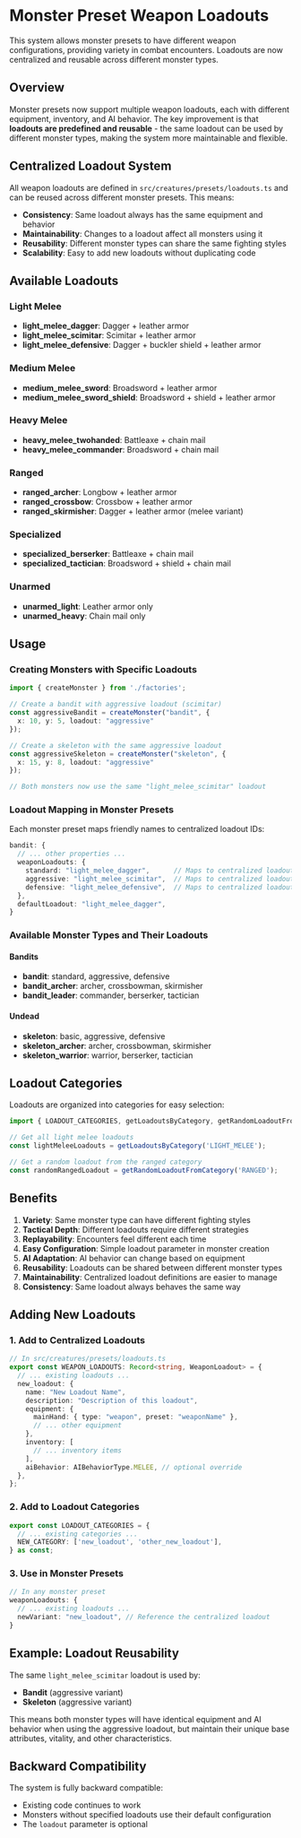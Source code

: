 # Monster Preset Weapon Loadouts

This system allows monster presets to have different weapon configurations, providing variety in combat encounters. Loadouts are now centralized and reusable across different monster types.

## Overview

Monster presets now support multiple weapon loadouts, each with different equipment, inventory, and AI behavior. The key improvement is that **loadouts are predefined and reusable** - the same loadout can be used by different monster types, making the system more maintainable and flexible.

## Centralized Loadout System

All weapon loadouts are defined in `src/creatures/presets/loadouts.ts` and can be reused across different monster presets. This means:

- **Consistency**: Same loadout always has the same equipment and behavior
- **Maintainability**: Changes to a loadout affect all monsters using it
- **Reusability**: Different monster types can share the same fighting styles
- **Scalability**: Easy to add new loadouts without duplicating code

## Available Loadouts

### Light Melee
- **light_melee_dagger**: Dagger + leather armor
- **light_melee_scimitar**: Scimitar + leather armor  
- **light_melee_defensive**: Dagger + buckler shield + leather armor

### Medium Melee
- **medium_melee_sword**: Broadsword + leather armor
- **medium_melee_sword_shield**: Broadsword + shield + leather armor

### Heavy Melee
- **heavy_melee_twohanded**: Battleaxe + chain mail
- **heavy_melee_commander**: Broadsword + chain mail

### Ranged
- **ranged_archer**: Longbow + leather armor
- **ranged_crossbow**: Crossbow + leather armor
- **ranged_skirmisher**: Dagger + leather armor (melee variant)

### Specialized
- **specialized_berserker**: Battleaxe + chain mail
- **specialized_tactician**: Broadsword + shield + chain mail

### Unarmed
- **unarmed_light**: Leather armor only
- **unarmed_heavy**: Chain mail only

## Usage

### Creating Monsters with Specific Loadouts

```typescript
import { createMonster } from './factories';

// Create a bandit with aggressive loadout (scimitar)
const aggressiveBandit = createMonster("bandit", { 
  x: 10, y: 5, loadout: "aggressive" 
});

// Create a skeleton with the same aggressive loadout
const aggressiveSkeleton = createMonster("skeleton", { 
  x: 15, y: 8, loadout: "aggressive" 
});

// Both monsters now use the same "light_melee_scimitar" loadout
```

### Loadout Mapping in Monster Presets

Each monster preset maps friendly names to centralized loadout IDs:

```typescript
bandit: {
  // ... other properties ...
  weaponLoadouts: {
    standard: "light_melee_dagger",      // Maps to centralized loadout
    aggressive: "light_melee_scimitar",  // Maps to centralized loadout
    defensive: "light_melee_defensive",  // Maps to centralized loadout
  },
  defaultLoadout: "light_melee_dagger",
}
```

### Available Monster Types and Their Loadouts

#### Bandits
- **bandit**: standard, aggressive, defensive
- **bandit_archer**: archer, crossbowman, skirmisher  
- **bandit_leader**: commander, berserker, tactician

#### Undead
- **skeleton**: basic, aggressive, defensive
- **skeleton_archer**: archer, crossbowman, skirmisher
- **skeleton_warrior**: warrior, berserker, tactician

## Loadout Categories

Loadouts are organized into categories for easy selection:

```typescript
import { LOADOUT_CATEGORIES, getLoadoutsByCategory, getRandomLoadoutFromCategory } from './loadouts';

// Get all light melee loadouts
const lightMeleeLoadouts = getLoadoutsByCategory('LIGHT_MELEE');

// Get a random loadout from the ranged category
const randomRangedLoadout = getRandomLoadoutFromCategory('RANGED');
```

## Benefits

1. **Variety**: Same monster type can have different fighting styles
2. **Tactical Depth**: Different loadouts require different strategies
3. **Replayability**: Encounters feel different each time
4. **Easy Configuration**: Simple loadout parameter in monster creation
5. **AI Adaptation**: AI behavior can change based on equipment
6. **Reusability**: Loadouts can be shared between different monster types
7. **Maintainability**: Centralized loadout definitions are easier to manage
8. **Consistency**: Same loadout always behaves the same way

## Adding New Loadouts

### 1. Add to Centralized Loadouts

```typescript
// In src/creatures/presets/loadouts.ts
export const WEAPON_LOADOUTS: Record<string, WeaponLoadout> = {
  // ... existing loadouts ...
  new_loadout: {
    name: "New Loadout Name",
    description: "Description of this loadout",
    equipment: {
      mainHand: { type: "weapon", preset: "weaponName" },
      // ... other equipment
    },
    inventory: [
      // ... inventory items
    ],
    aiBehavior: AIBehaviorType.MELEE, // optional override
  },
};
```

### 2. Add to Loadout Categories

```typescript
export const LOADOUT_CATEGORIES = {
  // ... existing categories ...
  NEW_CATEGORY: ['new_loadout', 'other_new_loadout'],
} as const;
```

### 3. Use in Monster Presets

```typescript
// In any monster preset
weaponLoadouts: {
  // ... existing loadouts ...
  newVariant: "new_loadout", // Reference the centralized loadout
}
```

## Example: Loadout Reusability

The same `light_melee_scimitar` loadout is used by:

- **Bandit** (aggressive variant)
- **Skeleton** (aggressive variant)

This means both monster types will have identical equipment and AI behavior when using the aggressive loadout, but maintain their unique base attributes, vitality, and other characteristics.

## Backward Compatibility

The system is fully backward compatible:
- Existing code continues to work
- Monsters without specified loadouts use their default configuration
- The `loadout` parameter is optional

